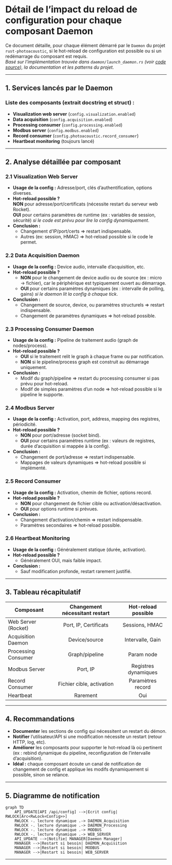 # Détail de l’impact du reload de configuration pour chaque composant Daemon

Ce document détaille, pour chaque élément démarré par le `Daemon` du projet `rust-photoacoustic`, si le hot-reload de configuration est possible ou si un redémarrage du composant est requis.  
_Basé sur l’implémentation trouvée dans `daemon/launch_daemon.rs` (voir [code source](https://github.com/sctg-development/rust-photoacoustic/blob/main/rust/src/daemon/launch_daemon.rs)), la documentation et les patterns du projet._

---

## 1. Services lancés par le Daemon

### Liste des composants (extrait docstring et struct) :

- **Visualization web server** (`config.visualization.enabled`)
- **Data acquisition** (`config.acquisition.enabled`)
- **Processing consumer** (`config.processing.enabled`)
- **Modbus server** (`config.modbus.enabled`)
- **Record consumer** (`config.photoacoustic.record_consumer`)
- **Heartbeat monitoring** (toujours lancé)

---

## 2. Analyse détaillée par composant

### 2.1 Visualization Web Server

- **Usage de la config :** Adresse/port, clés d’authentification, options diverses.
- **Hot-reload possible ?**  
  **NON** pour adresse/port/certificats (nécessite restart du serveur web Rocket).  
  **OUI** pour certains paramètres de runtime (ex : variables de session, sécurité) _si le code est prévu pour lire la config dynamiquement_.
- **Conclusion :**  
  - Changement d’IP/port/certs ⇒ restart indispensable.
  - Autres (ex: session, HMAC) ⇒ hot-reload possible si le code le permet.

### 2.2 Data Acquisition Daemon

- **Usage de la config :** Device audio, intervalle d’acquisition, etc.
- **Hot-reload possible ?**  
  - **NON** pour le changement de device audio ou de source (ex : micro → fichier), car le périphérique est typiquement ouvert au démarrage.
  - **OUI** pour certains paramètres dynamiques (ex : intervalle de polling, gains) _si le daemon lit la config à chaque tick_.
- **Conclusion :**  
  - Changement de source, device, ou paramètres structurels ⇒ restart indispensable.
  - Changement de paramètres dynamiques ⇒ hot-reload possible.

### 2.3 Processing Consumer Daemon

- **Usage de la config :** Pipeline de traitement audio (graph de nodes/process).
- **Hot-reload possible ?**  
  - **OUI** si le traitement relit le graph à chaque frame ou par notification.
  - **NON** si le pipeline/process graph est construit au démarrage uniquement.
- **Conclusion :**  
  - Modif du graph/pipeline ⇒ restart du processing consumer si pas prévu pour hot-reload.
  - Modif de simples paramètres d’un node ⇒ hot-reload possible si le pipeline le supporte.

### 2.4 Modbus Server

- **Usage de la config :** Activation, port, address, mapping des registres, périodicité.
- **Hot-reload possible ?**  
  - **NON** pour port/adresse (socket bind).
  - **OUI** pour certains paramètres runtime (ex : valeurs de registres, durée d’acquisition si mappée à la config).
- **Conclusion :**  
  - Changement de port/adresse ⇒ restart indispensable.
  - Mappages de valeurs dynamiques ⇒ hot-reload possible si implémenté.

### 2.5 Record Consumer

- **Usage de la config :** Activation, chemin de fichier, options record.
- **Hot-reload possible ?**  
  - **NON** pour changement de fichier cible ou activation/désactivation.
  - **OUI** pour options runtime si prévues.
- **Conclusion :**  
  - Changement d’activation/chemin ⇒ restart indispensable.
  - Paramètres secondaires ⇒ hot-reload possible.

### 2.6 Heartbeat Monitoring

- **Usage de la config :** Généralement statique (durée, activation).
- **Hot-reload possible ?**  
  - Généralement OUI, mais faible impact.
- **Conclusion :**  
  - Sauf modification profonde, restart rarement justifié.

---

## 3. Tableau récapitulatif

| Composant                   | Changement nécessitant restart | Hot-reload possible |
|-----------------------------|:-----------------------------:|:------------------:|
| Web Server (Rocket)         | Port, IP, Certificats         | Sessions, HMAC     |
| Acquisition Daemon          | Device/source                 | Intervalle, Gain   |
| Processing Consumer         | Graph/pipeline                | Param node         |
| Modbus Server               | Port, IP                      | Registres dynamiques|
| Record Consumer             | Fichier cible, activation     | Paramètres record  |
| Heartbeat                   | Rarement                      | Oui                |

---

## 4. Recommandations

- **Documenter** les sections de config qui nécessitent un restart du démon.
- **Notifier** l’utilisateur/API si une modification nécessite un restart (retour HTTP, log, etc).
- **Améliorer** les composants pour supporter le hot-reload là où pertinent (ex : rebind dynamique du pipeline, reconfiguration de l’intervalle d’acquisition).
- **Idéal :** chaque composant écoute un canal de notification de changement de config et applique les modifs dynamiquement si possible, sinon se relance.

---

## 5. Diagramme de notification

```mermaid
graph TD
    API_UPDATE[API /api/config] -->|Ecrit config| RWLOCK[Arc<RwLock<Config>>]
    RWLOCK -. lecture dynamique .-> DAEMON_Acquisition
    RWLOCK -. lecture dynamique .-> DAEMON_Processing
    RWLOCK -. lecture dynamique .-> MODBUS
    RWLOCK -. lecture dynamique .-> WEB_SERVER
    API_UPDATE -->|Notifie| MANAGER[Daemon Manager]
    MANAGER -->|Restart si besoin| DAEMON_Acquisition
    MANAGER -->|Restart si besoin| MODBUS
    MANAGER -->|Restart si besoin| WEB_SERVER
```

---
